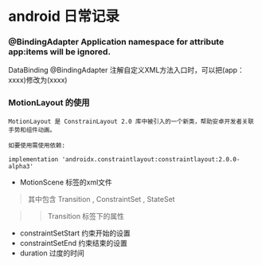 # android 日常记录

### @BindingAdapter  Application namespace for attribute app:items will be ignored.

DataBinding @BindingAdapter  注解自定义XML方法入口时，可以把(app：xxxx)修改为(xxxx)

### MotionLayout 的使用

```
MotionLayout 是 ConstrainLayout 2.0 库中被引入的一个新类，帮助安卓开发者关联手势和组件动画。

如要使用需使用依赖:

implementation 'androidx.constraintlayout:constraintlayout:2.0.0-alpha3'

```

* MotionScene 标签的xml文件

>  其中包含 Transition , ConstraintSet , StateSet

>> Transition 标签下的属性
* constraintSetStart   约束开始的设置
* constraintSetEnd     约束结束的设置
* duration             过度的时间
 
 
